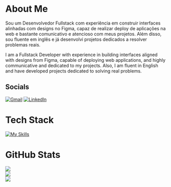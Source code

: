 # About Me

Sou um Desenvolvedor Fullstack com experiência em construir interfaces alinhadas com designs no Figma, capaz de realizar deploy de aplicações na web e bastante comunicativo e atencioso com meus projetos. Além disso, sou fluente em inglês e já desenvolvi projetos dedicados a resolver problemas reais. 

I am a Fullstack Developer with experience in building interfaces aligned with designs from Figma, capable of deploying web applications, and highly communicative and dedicated to my projects. Also, I am fluent in English and have developed projects dedicated to solving real problems.


## Socials
[![Gmail](https://img.shields.io/badge/Gmail-D14836?style=flat&logo=gmail&logoColor=white)](mailto:lfta@cesar.school)
[![LinkedIn](https://img.shields.io/badge/LinkedIn-%230077B5.svg?logo=linkedin&logoColor=white)](https://linkedin.com/in/lfta)

# Tech Stack
[![My Skills](https://skillicons.dev/icons?i=react,next,express,ts,js,java,django,python)](https://skillicons.dev)

# GitHub Stats
![](https://github-readme-stats.vercel.app/api?username=seconds4decay&theme=dracula&hide_border=false&include_all_commits=true&count_private=false)<br/>
![](https://github-readme-streak-stats.herokuapp.com/?user=seconds4decay&theme=dracula&hide_border=false)<br/>
![](https://github-readme-stats.vercel.app/api/top-langs/?username=seconds4decay&theme=dracula&hide_border=false&include_all_commits=true&count_private=false&layout=compact)
